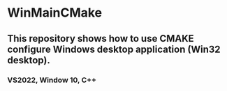# WinMainCMake

## This repository shows how to use CMAKE configure Windows desktop application (Win32 desktop). 
### VS2022, Window 10, C++